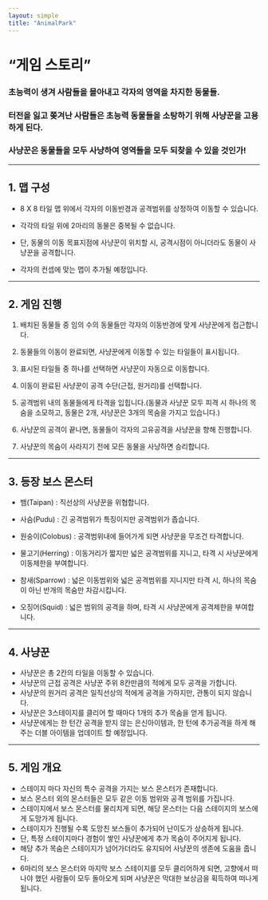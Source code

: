 ```yaml
---
layout: simple
title: "AnimalPark"
---
```


# “게임 스토리”

### 초능력이 생겨 사람들을 몰아내고 각자의 영역을 차지한 동물들.

### 터전을 잃고 쫒겨난 사람들은 초능력 동물들을 소탕하기 위해 사냥꾼을 고용하게 된다.

### 사냥꾼은 동물들을 모두 사냥하여 영역들을 모두 되찾을 수 있을 것인가!

---

## 1. 맵 구성

- 8 X 8 타일 맵 위에서 각자의 이동반경과 공격범위를 상정하여 이동할 수 있습니다.

- 각각의 타일 위에 2마리의 동물은 중복될 수 없습니다.

- 단, 동물의 이동 목표지점에 사냥꾼이 위치할 시, 공격시점이 아니더라도 동물이 사냥꾼을 공격합니다.

- 각자의 컨셉에 맞는 맵이 추가될 예정입니다.

---

## 2. 게임 진행

1.  배치된 동물들 중 임의 수의 동물들만 각자의 이동반경에 맞게 사냥꾼에게 접근합니다.

2.  동물들의 이동이 완료되면, 사냥꾼에게 이동할 수 있는 타일들이 표시됩니다.

3.  표시된 타일들 중 하나를 선택하면 사냥꾼이 자동으로 이동합니다.

4.  이동이 완료된 사냥꾼이 공격 수단(근접, 원거리)를 선택합니다.

5.  공격범위 내의 동물들에게 타격을 입힙니다.(동물과 사냥꾼 모두 피격 시 하나의 목숨을 소모하고, 동물은 2개, 사냥꾼은 3개의 목숨을 가지고 있습니다.)

6.  사냥꾼의 공격이 끝나면, 동물들이 각자의 고유공격을 사냥꾼을 향해 진행합니다.

7.  사냥꾼의 목숨이 사라지기 전에 모든 동물을 사냥하면 승리합니다.

---

## 3. 등장 보스 몬스터

- 뱀(Taipan) : 직선상의 사냥꾼을 위협합니다.

- 사슴(Pudu) : 긴 공격범위가 특징이지만 공격범위가 좁습니다.

- 원숭이(Colobus) : 공격범위내에 들어가게 되면 사냥꾼을 무조건 타격합니다.

- 물고기(Herring) : 이동거리가 짧지만 넓은 공격범위를 지니고, 타격 시 사냥꾼에게 이동제한을 부여합니다.

- 참새(Sparrow) : 넓은 이동범위와 넓은 공격범위를 지니지만 타격 시, 하나의 목숨이 아닌 반개의 목숨만 차감시킵니다.

- 오징어(Squid) : 넓은 범위의 공격을 하며, 타격 시 사냥꾼에게 공격제한을 부여합니다.

---

## 4. 사냥꾼

- 사냥꾼은 총 2칸의 타일을 이동할 수 있습니다.
- 사냥꾼의 근접 공격은 사냥꾼 주위 8칸만큼의 적에게 모두 공격을 가합니다.
- 사냥꾼의 원거리 공격은 일직선상의 적에게 공격을 가하지만, 관통이 되지 않습니다.
- 사냥꾼은 3스테이지를 클리어 할 때마다 1개의 추가 목숨을 얻게 됩니다.
- 사냥꾼에게는 한 턴간 공격을 받지 않는 은신아이템과, 한 턴에 추가공격을 하게 해주는 더블 아이템을 업데이트 할 예정입니다.

---

## 5. 게임 개요

- 스테이지 마다 자신의 특수 공격을 가지는 보스 몬스터가 존재합니다.
- 보스 몬스터 외의 몬스터들은 모두 같은 이동 범위와 공격 범위를 가집니다.
- 스테이지에서 보스 몬스터를 물리치게 되면, 해당 몬스터는 다음 스테이지의 보스에게 도망가게 됩니다.
- 스테이지가 진행될 수록 도망친 보스들이 추가되어 난이도가 상승하게 됩니다.
- 단, 특정 스테이지마다 경험이 쌓인 사냥꾼에게 추가 목숨이 주어지게 됩니다.
- 해당 추가 목숨은 스테이지가 넘어가더라도 유지되어 사냥꾼의 생존에 도움을 줍니다.
- 6마리의 보스 몬스터와 마지막 보스 스테이지를 모두 클리어하게 되면, 고향에서 떠나야 했던 사람들이 모두 돌아오게 되며 사냥꾼은 막대한 보상금을 획득하여 떠나게 됩니다.
